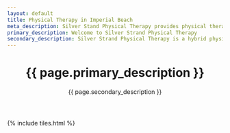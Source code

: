 ```yaml
---
layout: default
title: Physical Therapy in Imperial Beach
meta_description: Silver Stand Physical Therapy provides physical therapy services to patients throughout Imperial Beach and the South Bay. Schedule your appointment today!
primary_description: Welcome to Silver Strand Physical Therapy
secondary_description: Silver Strand Physical Therapy is a hybrid physical therapy clinic combining traditional physical therapy tools and approaches with Applied Functional Science (AFS) to provide patients with the most comprehensive approach to their care.
---
```


<header>
<h1>{{ page.primary_description }}</h1>
<p>{{ page.secondary_description }}</p>
</header>

{% include tiles.html %}
